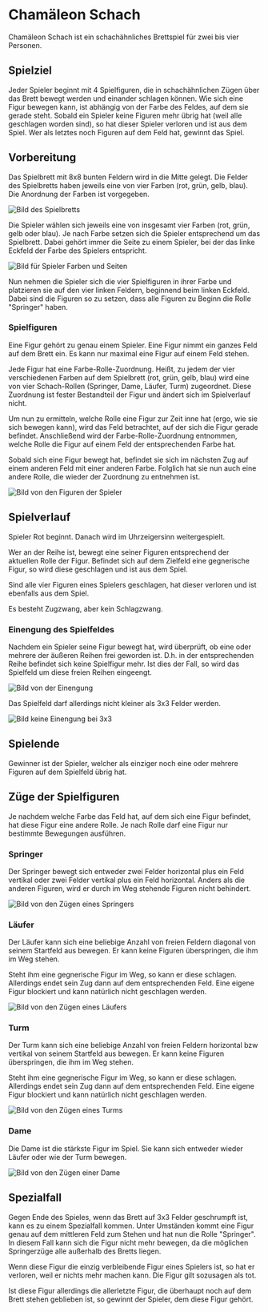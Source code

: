 # Chamäleon Schach

Chamäleon Schach ist ein schachähnliches Brettspiel für zwei bis vier Personen.

## Spielziel

Jeder Spieler beginnt mit 4 Spielfiguren, die in schachähnlichen Zügen über das Brett bewegt werden und einander schlagen können. Wie sich eine Figur bewegen kann, ist abhängig von der Farbe des Feldes, auf dem sie gerade steht. Sobald ein Spieler keine Figuren mehr übrig hat (weil alle geschlagen worden sind), so hat dieser Spieler verloren und ist aus dem Spiel. Wer als letztes noch Figuren auf dem Feld hat, gewinnt das Spiel.

## Vorbereitung

Das Spielbrett mit 8x8 bunten Feldern wird in die Mitte gelegt. Die Felder des Spielbretts haben jeweils eine von vier Farben (rot, grün, gelb, blau). Die Anordnung der Farben ist vorgegeben.

![Bild des Spielbretts]()

Die Spieler wählen sich jeweils eine von insgesamt vier Farben (rot, grün, gelb oder blau). Je nach Farbe setzen sich die Spieler entsprechend um das Spielbrett. Dabei gehört immer die Seite zu einem Spieler, bei der das linke Eckfeld der Farbe des Spielers entspricht.

![Bild für Spieler Farben und Seiten]()

Nun nehmen die Spieler sich die vier Spielfiguren in ihrer Farbe und platzieren sie auf den vier linken Feldern, beginnend beim linken Eckfeld. Dabei sind die Figuren so zu setzen, dass alle Figuren zu Beginn die Rolle "Springer" haben.

### Spielfiguren

Eine Figur gehört zu genau einem Spieler. Eine Figur nimmt ein ganzes Feld auf dem Brett ein. Es kann nur maximal eine Figur auf einem Feld stehen.

Jede Figur hat eine Farbe-Rolle-Zuordnung. Heißt, zu jedem der vier verschiedenen Farben auf dem Spielbrett (rot, grün, gelb, blau) wird eine von vier Schach-Rollen (Springer, Dame, Läufer, Turm) zugeordnet. Diese Zuordnung ist fester Bestandteil der Figur und ändert sich im Spielverlauf nicht.

Um nun zu ermitteln, welche Rolle eine Figur zur Zeit inne hat (ergo, wie sie sich bewegen kann), wird das Feld betrachtet, auf der sich die Figur gerade befindet. Anschließend wird der Farbe-Rolle-Zuordnung entnommen, welche Rolle die Figur auf einem Feld der entsprechenden Farbe hat.

Sobald sich eine Figur bewegt hat, befindet sie sich im nächsten Zug auf einem anderen Feld mit einer anderen Farbe. Folglich hat sie nun auch eine andere Rolle, die wieder der Zuordnung zu entnehmen ist.

![Bild von den Figuren der Spieler]()

## Spielverlauf

Spieler Rot beginnt. Danach wird im Uhrzeigersinn weitergespielt.

Wer an der Reihe ist, bewegt eine seiner Figuren entsprechend der aktuellen Rolle der Figur. Befindet sich auf dem Zielfeld eine gegnerische Figur, so wird diese geschlagen und ist aus dem Spiel.

Sind alle vier Figuren eines Spielers geschlagen, hat dieser verloren und ist ebenfalls aus dem Spiel.

Es besteht Zugzwang, aber kein Schlagzwang.

### Einengung des Spielfeldes

Nachdem ein Spieler seine Figur bewegt hat, wird überprüft, ob eine oder mehrere der äußeren Reihen frei geworden ist. D.h. in der entsprechenden Reihe befindet sich keine Spielfigur mehr. Ist dies der Fall, so wird das Spielfeld um diese freien Reihen eingeengt.

![Bild von der Einengung]()

Das Spielfeld darf allerdings nicht kleiner als 3x3 Felder werden.

![Bild keine Einengung bei 3x3]()

## Spielende

Gewinner ist der Spieler, welcher als einziger noch eine oder mehrere Figuren auf dem Spielfeld übrig hat.

## Züge der Spielfiguren

Je nachdem welche Farbe das Feld hat, auf dem sich eine Figur befindet, hat diese Figur eine andere Rolle. Je nach Rolle darf eine Figur nur bestimmte Bewegungen ausführen.

### Springer

Der Springer bewegt sich entweder zwei Felder horizontal plus ein Feld vertikal oder zwei Felder vertikal plus ein Feld horizontal. Anders als die anderen Figuren, wird er durch im Weg stehende Figuren nicht behindert.

![Bild von den Zügen eines Springers]()

### Läufer

Der Läufer kann sich eine beliebige Anzahl von freien Feldern diagonal von seinem Startfeld aus bewegen. Er kann keine Figuren überspringen, die ihm im Weg stehen.

Steht ihm eine gegnerische Figur im Weg, so kann er diese schlagen. Allerdings endet sein Zug dann auf dem entsprechenden Feld. Eine eigene Figur blockiert und kann natürlich nicht geschlagen werden.

![Bild von den Zügen eines Läufers]()

### Turm

Der Turm kann sich eine beliebige Anzahl von freien Feldern horizontal bzw vertikal von seinem Startfeld aus bewegen. Er kann keine Figuren überspringen, die ihm im Weg stehen.

Steht ihm eine gegnerische Figur im Weg, so kann er diese schlagen. Allerdings endet sein Zug dann auf dem entsprechenden Feld. Eine eigene Figur blockiert und kann natürlich nicht geschlagen werden.

![Bild von den Zügen eines Turms]()

### Dame

Die Dame ist die stärkste Figur im Spiel. Sie kann sich entweder wieder Läufer oder wie der Turm bewegen.

![Bild von den Zügen einer Dame]()

## Spezialfall

Gegen Ende des Spieles, wenn das Brett auf 3x3 Felder geschrumpft ist, kann es zu einem Spezialfall kommen. Unter Umständen kommt eine Figur genau auf dem mittleren Feld zum Stehen und hat nun die Rolle "Springer". In diesem Fall kann sich die Figur nicht mehr bewegen, da die möglichen Springerzüge alle außerhalb des Bretts liegen.

Wenn diese Figur die einzig verbleibende Figur eines Spielers ist, so hat er verloren, weil er nichts mehr machen kann. Die Figur gilt sozusagen als tot.

Ist diese Figur allerdings die allerletzte Figur, die überhaupt noch auf dem Brett stehen geblieben ist, so gewinnt der Spieler, dem diese Figur gehört.